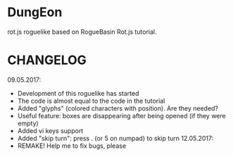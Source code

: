 # DungEon
rot.js roguelike based on RogueBasin Rot.js tutorial.
# CHANGELOG
09.05.2017:
 - Development of this roguelike has started
 - The code is almost equal to the code in the tutorial
 - Added "glyphs" (colored characters with position). Are they needed?
 - Useful feature: boxes are disappearing after being opened (if they were empty)
 - Added vi keys support
 - Added "skip turn": press . (or 5 on numpad) to skip turn
12.05.2017:
 - REMAKE! Help me to fix bugs, please
